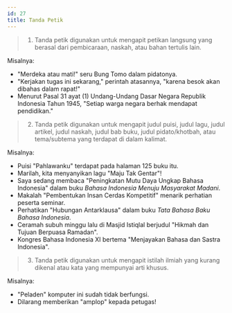 ```yaml
---
id: 27
title: Tanda Petik
---
```


> 1. Tanda petik digunakan untuk mengapit petikan langsung yang berasal dari pembicaraan, naskah, atau bahan tertulis lain.

Misalnya:

- "Merdeka atau mati!" seru Bung Tomo dalam pidatonya.
- "Kerjakan tugas ini sekarang," perintah atasannya, "karena besok akan dibahas dalam rapat!"
- Menurut Pasal 31 ayat (1) Undang-Undang Dasar Negara Republik Indonesia Tahun 1945, "Setiap warga negara berhak mendapat pendidikan."

> 2. Tanda petik digunakan untuk mengapit judul puisi, judul lagu, judul artikel, judul naskah, judul bab buku, judul pidato/khotbah, atau tema/subtema yang terdapat di dalam kalimat.

Misalnya:

- Puisi "Pahlawanku" terdapat pada halaman 125 buku itu.
- Marilah, kita menyanyikan lagu "Maju Tak Gentar"!
- Saya sedang membaca "Peningkatan Mutu Daya Ungkap Bahasa Indonesia" dalam buku _Bahasa Indonesia Menuju Masyarakat Madani_.
- Makalah "Pembentukan Insan Cerdas Kompetitif" menarik perhatian peserta seminar.
- Perhatikan "Hubungan Antarklausa" dalam buku _Tata Bahasa Baku Bahasa Indonesia_.
- Ceramah subuh minggu lalu di Masjid Istiqlal berjudul "Hikmah dan Tujuan Berpuasa Ramadan".
- Kongres Bahasa Indonesia XI bertema "Menjayakan Bahasa dan Sastra Indonesia".

> 3. Tanda petik digunakan untuk mengapit istilah ilmiah yang kurang dikenal atau kata yang mempunyai arti khusus.

Misalnya:

- "Peladen" komputer ini sudah tidak berfungsi.
- Dilarang memberikan "amplop" kepada petugas!
